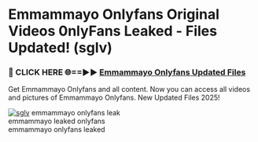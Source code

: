 # Emmammayo Onlyfans Original Videos 0nlyFans Leaked - Files Updated! (sglv)

<h3>🔴 CLICK HERE 🌐==►► <a href="https://tinyurl.com/ms9xzufz" rel="nofollow">Emmammayo Onlyfans Updated Files</a></h3>

Get Emmammayo Onlyfans and all content. Now you can access all videos and pictures of Emmammayo Onlyfans. New Updated Files 2025!

[![sglv](https://i.imgur.com/ppqm5kG.gif)](https://tinyurl.com/ms9xzufz)
emmammayo onlyfans leak<br>
emmammayo leaked onlyfans<br>
emmammayo onlyfans leaked